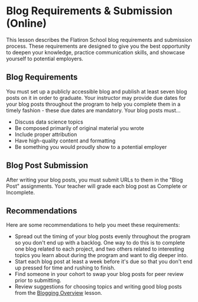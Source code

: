 # Blog Requirements & Submission (Online)

This lesson describes the Flatiron School blog requirements and submission process. These requirements are designed to give you the best opportunity to deepen your knowledge, practice communication skills, and showcase yourself to potential employers.

## Blog Requirements

You must set up a publicly accessible blog and publish at least seven blog posts on it in order to graduate. Your instructor may provide due dates for your blog posts throughout the program to help you complete them in a timely fashion - these due dates are mandatory. Your blog posts must...

* Discuss data science topics
* Be composed primarily of original material you wrote
* Include proper attribution
* Have high-quality content and formatting
* Be something you would proudly show to a potential employer

## Blog Post Submission

After writing your blog posts, you must submit URLs to them in the "Blog Post" assignments. Your teacher will grade each blog post as Complete or Incomplete.

## Recommendations

Here are some recommendations to help you meet these requirements:

* Spread out the timing of your blog posts evenly throughout the program so you don't end up with a backlog. One way to do this is to complete one blog related to each project, and two others related to interesting topics you learn about during the program and want to dig deeper into.
* Start each blog post at least a week before it's due so that you don't end up pressed for time and rushing to finish.
* Find someone in your cohort to swap your blog posts for peer review prior to submitting.
* Review suggestions for choosing topics and writing good blog posts from the [Blogging Overview][] lesson.

[Blogging Overview]: https://github.com/learn-co-curriculum/dsc-blogging-overview
